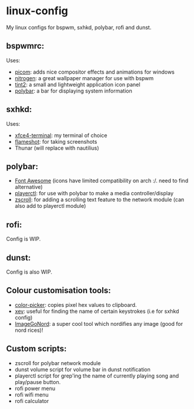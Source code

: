 # linux-config

My linux configs for bspwm, sxhkd, polybar, rofi and dunst.

## bspwmrc:  
Uses:
- [picom](https://github.com/jonaburg/picom): adds nice compositor effects and animations for windows
- [nitrogen](https://github.com/l3ib/nitrogen): a great wallpaper manager for use with bspwm
- [tint2](https://github.com/o9000/tint2): a small and lightweight application icon panel
- [polybar](https://github.com/polybar/polybar): a bar for displaying system information

## sxhkd:
Uses:
- [xfce4-terminal](https://github.com/xfce-mirror/xfce4-terminal): my terminal of choice
- [flameshot](https://github.com/flameshot-org/flameshot): for taking screenshots
- Thunar (will replace with nautilius)

## polybar:
- [Font Awesome](https://github.com/FortAwesome/Font-Awesome) (icons have limited compatibility on arch :/. need to find alternative)
- [playerctl](https://github.com/altdesktop/playerctl): for use with polybar to make a media controller/display
- [zscroll](https://github.com/noctuid/zscroll): for adding a scrolling text feature to the network module (can also add to playerctl module)

## rofi:
Config is WIP.

## dunst:
Config is also WIP.

## Colour customisation tools:
- [color-picker](https://github.com/Jack12816/colorpicker): copies pixel hex values to clipboard.
- [xev](https://github.com/freedesktop/xev): useful for finding the name of certain keystrokes (i.e for sxhkd config)
- [ImageGoNord](https://github.com/Schrodinger-Hat/ImageGoNord): a super cool tool which nordifies any image (good for nord rices)!


## Custom scripts:
- zscroll for polybar network module
- dunst volume script for volume bar in dunst notification
- playerctl script for grep'ing the name of currently playing song and play/pause button.
- rofi power menu
- rofi wifi menu
- rofi calculator
